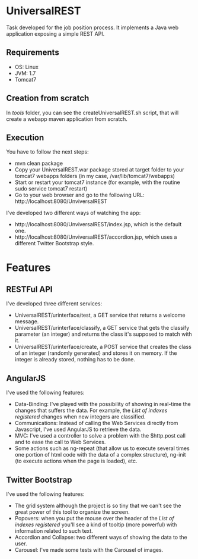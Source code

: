 UniversalREST
=============

Task developed for the job position process. It implements a Java web application exposing a simple REST API.

Requirements
------------

- OS: Linux
- JVM: 1.7
- Tomcat7

Creation from scratch
---------------------

In *tools* folder, you can see the createUniversalREST.sh script, that will create a webapp maven application from scratch.

Execution
---------

You have to follow the next steps:
- mvn clean package
- Copy your UniversalREST.war package stored at target folder to your tomcat7 webapps folders (in my case, /var/lib/tomcat7/webapps)
- Start or restart your tomcat7 instance (for example, with the routine sudo service tomcat7 restart)
- Go to your web browser and go to the following URL: http://localhost:8080/UnviversalREST

I've developed two different ways of watching the app:
- http://localhost:8080/UnviversalREST/index.jsp, which is the default one.
- http://localhost:8080/UnviversalREST/accordion.jsp, which uses a different Twitter Bootstrap style.

Features
========

RESTFul API
-----------

I've developed three different services:
- UniversalREST/urinterface/test, a GET service that returns a welcome message.
- UniversalREST/urinterface/classify, a GET service that gets the classify parameter (an integer) and returns the class it's supposed to match with it.
- UniversalREST/urinterface/create, a POST service that creates the class of an integer (randomly generated) and stores it on memory. If the integer is already stored, nothing has to be done.

AngularJS
---------

I've used the following features:
- Data-Binding: I've played with the possibility of showing in real-time the changes that suffers the data. For example, the *List of indexes registered* changes when new integers are classified.
- Communications: Instead of calling the Web Services directly from Javascript, I've used AngularJS to retrieve the data.
- MVC: I've used a controller to solve a problem with the $http.post call and to ease the call to Web Services.
- Some actions such as ng-repeat (that allow us to execute several times one portion of html code with the data of a complex structure), ng-init (to execute actions when the page is loaded), etc.

Twitter Bootstrap
-----------------

I've used the following features:
- The grid system although the project is so tiny that we can't see the great power of this tool to organize the screen.
- Popovers: when you put the mouse over the header of the *List of indexes registered* you'll see a kind of tooltip (more powerful) with information related to such text.
- Accordion and Collapse: two different ways of showing the data to the user.
- Carousel: I've made some tests with the Carousel of images.
